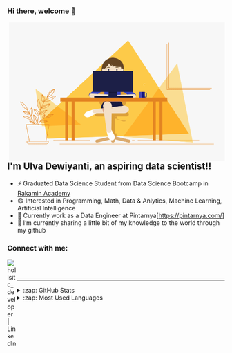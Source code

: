 ### Hi there, welcome  👋

 <img align="right" alt="GIF" src="https://github.com/ulvadewiyanti/ulvadewiyanti/blob/main/img.gif?raw=true" width="500" height="320" />


## I'm Ulva Dewiyanti, an aspiring data scientist!!
- ⚡ Graduated Data Science Student from Data Science Bootcamp in [Rakamin Academy]
- 😄 Interested in Programming, Math, Data & Anlytics, Machine Learning, Artificial Intelligence
- 🔭 Currently work as a Data Engineer at Pintarnya[https://pintarnya.com/]
- 🌱 I’m currently sharing a little bit of my knowledge to the world through my github


### Connect with me:
[<img align="left" alt="holisitc_developer | LinkedIn" width="22px" src="https://cdn.jsdelivr.net/npm/simple-icons@v3/icons/linkedin.svg" />][linkedin]

<br />
<br />
<hr>

<details>
  <summary>:zap: GitHub Stats</summary>

  <img align="left" alt="Ulva's GitHub Stats" src="https://github-readme-stats.vercel.app/api?username=ulvadewiyanti&show_icons=true&hide_border=true" />

</details>

<details>
  <summary>:zap: Most Used Languages</summary>

<img align="left" alt="Ulva's GitHub Top Languages" src="https://github-readme-stats.vercel.app/api/top-langs/?username=ulvadewiyanti" />

</details>

[linkedin]: https://www.linkedin.com/in/ulva/
[Rakamin Academy]: https://rakamin.com/ 
